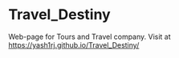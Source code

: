 # Travel_Destiny
Web-page for Tours and Travel company. Visit at https://yash1rj.github.io/Travel_Destiny/
